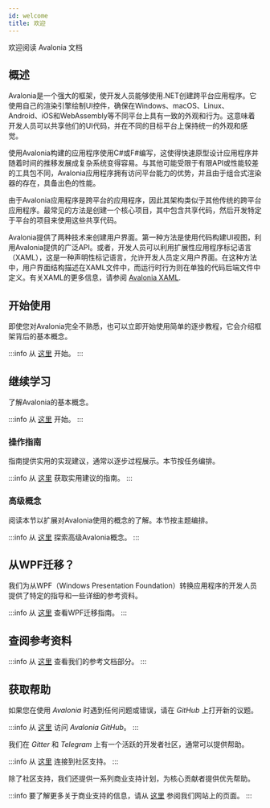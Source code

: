 ```yaml
---
id: welcome
title: 欢迎
---
```


欢迎阅读 Avalonia 文档

## 概述 
Avalonia是一个强大的框架，使开发人员能够使用.NET创建跨平台应用程序。它使用自己的渲染引擎绘制UI控件，确保在Windows、macOS、Linux、Android、iOS和WebAssembly等不同平台上具有一致的外观和行为。这意味着开发人员可以共享他们的UI代码，并在不同的目标平台上保持统一的外观和感觉。

使用Avalonia构建的应用程序使用C#或F#编写，这使得快速原型设计应用程序并随着时间的推移发展成复杂系统变得容易。与其他可能受限于有限API或性能较差的工具包不同，Avalonia应用程序拥有访问平台能力的优势，并且由于组合式渲染器的存在，具备出色的性能。


由于Avalonia应用程序是跨平台的应用程序，因此其架构类似于其他传统的跨平台应用程序。最常见的方法是创建一个核心项目，其中包含共享代码，然后开发特定于平台的项目来使用这些共享代码。

Avalonia提供了两种技术来创建用户界面。第一种方法是使用代码构建UI视图，利用Avalonia提供的广泛API。或者，开发人员可以利用扩展性应用程序标记语言（XAML），这是一种声明性标记语言，允许开发人员定义用户界面。在这种方法中，用户界面结构描述在XAML文件中，而运行时行为则在单独的代码后端文件中定义。有关XAML的更多信息，请参阅 [Avalonia XAML](basics/user-interface/introduction-to-xaml).

## 开始使用

即使您对Avalonia完全不熟悉，也可以立即开始使用简单的逐步教程，它会介绍框架背后的基本概念。

:::info
从 [这里](get-started) 开始。
:::

## 继续学习

了解Avalonia的基本概念。

:::info
从 [这里](basics) 开始。
:::

### 操作指南

指南提供实用的实现建议，通常以逐步过程展示。本节按任务编排。

:::info
从 [这里](guides) 获取实用建议的指南。
:::
### 高级概念

阅读本节以扩展对Avalonia使用的概念的了解。本节按主题编排。

:::info
从 [这里](concepts) 探索高级Avalonia概念。
:::

## 从WPF迁移？

我们为从WPF（Windows Presentation Foundation）转换应用程序的开发人员提供了特定的指导和一些详细的参考资料。

:::info
从 [这里](get-started/wpf) 查看WPF迁移指南。
:::

## 查阅参考资料

:::info
从 [这里](reference) 查看我们的参考文档部分。
:::

## 获取帮助

如果您在使用 _Avalonia_ 时遇到任何问题或错误，请在 _GitHub_ 上打开新的议题。

:::info
从 [这里](https://github.com/AvaloniaUI/Avalonia) 访问 _Avalonia_ _GitHub_。
:::

我们在 _Gitter_ 和 _Telegram_ 上有一个活跃的开发者社区，通常可以提供帮助。

:::info
从 [这里](community.md) 连接到社区支持。
:::

除了社区支持，我们还提供一系列商业支持计划，为核心贡献者提供优先帮助。

:::info
要了解更多关于商业支持的信息，请从 [这里](https://avaloniaui.net/Support) 参阅我们网站上的页面。
:::